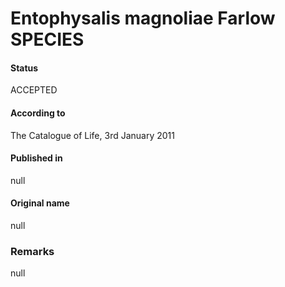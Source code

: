 Entophysalis magnoliae Farlow SPECIES
=======

#### Status
ACCEPTED

#### According to
The Catalogue of Life, 3rd January 2011

#### Published in
null

#### Original name
null

### Remarks
null